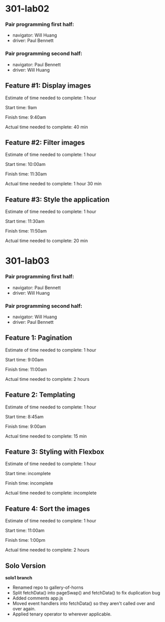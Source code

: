 # 301-lab02

### Pair programming first half:
- navigator: Will Huang
- driver: Paul Bennett

### Pair programming second half:
- navigator: Paul Bennett
- driver: Will Huang

## Feature #1: Display images

Estimate of time needed to complete: 1 hour

Start time: 9am

Finish time: 9:40am

Actual time needed to complete: 40 min

## Feature #2: Filter images

Estimate of time needed to complete: 1 hour

Start time: 10:00am

Finish time: 11:30am

Actual time needed to complete: 1 hour 30 min

## Feature #3: Style the application

Estimate of time needed to complete: 1 hour

Start time: 11:30am

Finish time: 11:50am

Actual time needed to complete: 20 min

# 301-lab03

### Pair programming first half:
- navigator: Paul Bennett
- driver: Will Huang

### Pair programming second half:
- navigator: Will Huang
- driver: Paul Bennett


## Feature 1: Pagination

Estimate of time needed to complete: 1 hour

Start time: 9:00am

Finish time: 11:00am

Actual time needed to complete:  2 hours

## Feature 2: Templating

Estimate of time needed to complete: 1 hour

Start time: 8:45am

Finish time: 9:00am

Actual time needed to complete: 15 min

## Feature 3: Styling with Flexbox

Estimate of time needed to complete: 1 hour

Start time: incomplete

Finish time: incomplete

Actual time needed to complete: incomplete

## Feature 4: Sort the images

Estimate of time needed to complete: 1 hour

Start time: 11:00am

Finish time: 1:00pm

Actual time needed to complete: 2 hours

## Solo Version

**solo1 branch**
- Renamed repo to gallery-of-horns
- Split fetchData() into pageSwap() and fetchData() to fix duplication bug
- Added comments app.js
- Moved event handlers into fetchData() so they aren't called over and over again.
- Applied tenary operator to wherever applicable.

